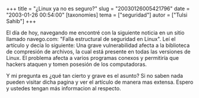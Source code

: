 +++
title = "¿Linux ya no es seguro?"
slug = "20030126005421796"
date = "2003-01-26 00:54:00"
[taxonomies]
tema = ["seguridad"]
autor = ["Tulsi Sahib"]
+++

El día de hoy, navegando me encontré con la siguiente noticia en un
sitio llamado navego.com: &quot;Falla estructural de seguridad en
Linux&quot;. Leí el artículo y decía lo siguiente: Una grave
vulnerabilidad afecta a la biblioteca de compresión de archivos, la cual
está presente en todas las versiones de Linux. El problema afecta a
varios programas conexos y permitiría que hackers ataquen y tomen
posesión de los computadoras.

Y mi pregunta es ¿qué tan cierto y grave es el asunto? Si no saben nada
pueden visitar dicha pagina y ver el artículo de manera mas extensa.
Espero y ustedes tengan más informacion al respecto.

